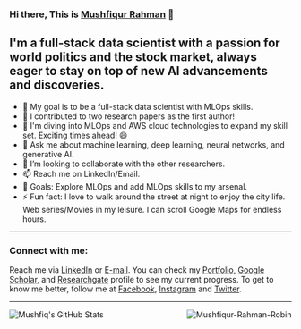 ### Hi there, This is [Mushfiqur Rahman][website] 👋

## I'm a full-stack data scientist with a passion for world politics and the stock market, always eager to stay on top of new AI advancements and discoveries.

- 🏁 My goal is to be a full-stack data scientist with MLOps skills.
- 🔭 I contributed to two research papers as the first author! 
- 🌱 I'm diving into MLOps and AWS cloud technologies to expand my skill set. Exciting times ahead! 😄
- 💬 Ask me about machine learning, deep learning, neural networks, and generative AI.
- 👯 I’m looking to collaborate with the other researchers.
- 📫 Reach me on LinkedIn/Email.
- 🥅 Goals: Explore MLOps and add MLOps skills to my arsenal.
- ⚡ Fun fact: I love to walk around the street at night to enjoy the city life. Web series/Movies in my leisure. I can scroll Google Maps for endless hours.

---

### Connect with me:

Reach me via [LinkedIn][linkedin] or [E-mail](mailto:mushfiqur.rahman.robin@gmail.com). You can check my [Portfolio][website], [Google Scholar][googlescholar], and [Researchgate][researchgate] profile to see my current progress. To get to know me better, follow me at [Facebook][facebook], [Instagram][instagram] and [Twitter][twitter].

---


[<img align="left" alt="Mushfiq's GitHub Stats" src="https://github-readme-stats.vercel.app/api?username=Mushfiqur-Rahman-Robin&show_icons=true&theme=radical"/>](https://github.com/Mushfiqur-Rahman-Robin/)

<p><img align='right' src="https://komarev.com/ghpvc/?username=Mushfiqur-Rahman-Robin" alt="Mushfiqur-Rahman-Robin" /> </p>



[website]: https://mushfiqur-rahman-robin.github.io/Portfolio/
[twitter]: https://twitter.com/MushfiqurRobin
[instagram]: https://www.instagram.com/mushfiqur._.rahman/
[linkedin]: https://www.linkedin.com/in/mushfiqur--rahman/
[researchgate]: https://www.researchgate.net/profile/Md-Rahman-1100
[facebook]: https://www.facebook.com/mushfiqur.rahman.78/
[googlescholar]: https://scholar.google.com/citations?user=2-Z5fHgAAAAJ
